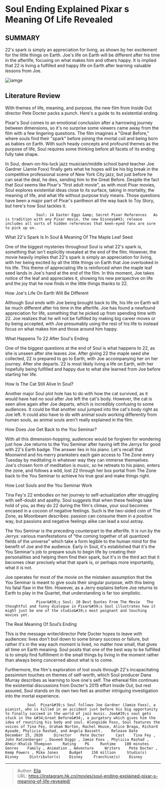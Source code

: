 # Soul Ending Explained Pixar s Meaning Of Life Revealed


## SUMMARY 



  22&#39;s spark is simply an appreciation for living, as shown by her excitement for the little things on Earth.   Joe&#39;s life on Earth will be different after his time in the afterlife, focusing on what makes him and others happy.   It is implied that 22 is living a fulfilled and happy life on Earth after learning valuable lessons from Joe.  

![iamge](https://static1.srcdn.com/wordpress/wp-content/uploads/2020/12/Soul-Ending-Explained.jpg)

## Literature Review

With themes of life, meaning, and purpose, the new film from Inside Out director Pete Docter packs a punch. Here&#39;s a guide to its existential ending.




Pixar&#39;s Soul comes to an emotional conclusion after a harrowing journey between dimensions, so it&#39;s no surprise some viewers came away from the film with a few lingering questions. The film imagines a &#34;Great Before,&#34; where souls find their &#34;spark&#34; before joining the mortal coil and being born as babies on Earth. With such heady concepts and profound themes as the purpose of life, Soul requires some thinking before all facets of its ending fully take shape.




In Soul, down-on-his-luck jazz musician/middle school band teacher Joe Gardner (Jamie Foxx) finally gets what he hopes will be his big break in the competitive professional scene of New York City jazz, but just before he can seal the deal, he dies, sending him to the Great Before. Despite the fact that Soul seems like Pixar&#39;s &#34;first adult movie&#34;, as with most Pixar movies, Soul explores existential ideas close to its surface, taking in mortality, the meaning of life, and what life without purpose truly means. Those questions have been a major part of Pixar&#39;s pantheon all the way back to Toy Story, but here&#39;s how Soul tackles it.

                  Soul: 14 Easter Eggs &amp; Secret Pixar References   As is tradition with any Pixar movie, the new Disney&#43; release includes all sorts of hidden references that keen-eyed fans are sure to pick up on.   


 What 22&#39;s Spark Is In Soul &amp; Meaning Of The Maple Leaf Seed 
          




One of the biggest mysteries throughout Soul is what 22&#39;s spark is, something that isn&#39;t explicitly revealed at the end of the film. However, the movie heavily implies that 22&#39;s spark is simply an appreciation for living, with her being excited by all the little things on Earth that Joe overlooked in his life. This theme of appreciating life is reinforced when the maple leaf seed lands in Joe&#39;s hand at the end of the film. In this moment, Joe takes notice of the leaf and appreciates it, showing his new perspective on life and the joy that he now finds in the little things thanks to 22.



 How Joe&#39;s Life On Earth Will Be Different 
         

Although Soul ends with Joe being brought back to life, his life on Earth will be much different after his time in the afterlife. Joe has found a newfound appreciation for life, something that he picked up from spending time with 22. Joe realizes that he will not be fulfilled by making big career moves or by being accepted, with Joe presumably using the rest of his life to instead focus on what makes him and those around him happy.






 What Happens To 22 After Soul&#39;s Ending 
          

One of the biggest questions at the end of Soul is what happens to 22, as she is unseen after she leaves Joe. After giving 22 the maple seed she collected, 22 is prepared to go to Earth, with Joe accompanying her on her journey. After she departs. 22 is most likely living a life on Earth, with her hopefully being fulfilled and happy due to what she learned from Joe before starting her life.



 How Is The Cat Still Alive In Soul? 
          

Another major Soul plot hole has to do with how the cat survived, as it would have had no soul after Joe left the cat&#39;s body. However, the cat is seen alive again after Joe departs, which is incredibly confusing to some audiences. It could be that another soul jumped into the cat&#39;s body right as Joe left. It could also have to do with animal souls working differently from human souls, as animal souls aren&#39;t really explained in the film.






 


 How Does Joe Get Back to the You Seminar? 
          

With all this dimension-hopping, audiences would be forgiven for wondering just how Joe returns to the You Seminar after having left the Jerrys for good with 22&#39;s Earth badge. The answer lies in his piano. Let&#39;s recall that Moonwind and his merry pranksters each gain access to The Zone every Tuesday by meditating in whatever way they can immerse themselves. Joe&#39;s chosen form of meditation is music, so he retreats to his piano, enters the zone, and follows a wild, lost 22 through her box portal from The Zone back to the You Seminar to achieve his true goal and make things right.



 How Lost Souls and the You Seminar Work 
          




Tina Fey&#39;s 22 embodies on her journey to self-actualization after struggling with self-doubt and apathy. Soul suggests that when these feelings take hold of you, as they do 22 during the film&#39;s climax, your soul becomes encased in a cocoon of negative feelings. Such is the two-sided coin of The Zone, as Moonbeam describes: passion can consume them in a positive way, but passions and negative feelings alike can lead a soul astray.

The You Seminar is the preceding counterpart to the afterlife. It is run by the Jerrys: various manifestations of &#34;the coming together of all quantized fields of the universe&#34; which take a form legible to the human mind for the benefit of Joe and the audience. Early in Soul, it&#39;s established that it&#39;s the You Seminar&#39;s job to prepare souls to begin life by creating their personalities and helping them find their spark, but it&#39;s in the third act that it becomes clear precisely what that spark is, or perhaps more importantly, what it is not.




Joe operates for most of the movie on the mistaken assumption that the You Seminar is meant to give souls their singular purpose, with this being his fatal flaw in the film. However, as a Jerry explains before Joe returns to Earth to play in the Quartet, that understanding is far too simplistic.

                  Pixar&#39;s Soul: 20 Best Quotes From The Movie   The thoughtful and funny dialogue in Pixar&#39;s Soul illustrates how it might just be one of the studio&#39;s most poignant and touching movies yet.   



 


 The Real Meaning Of Soul’s Ending 
          

This is the message writer/director Pete Docter hopes to leave with audiences: lives don&#39;t boil down to some binary success or failure, but rather it&#39;s in the way each moment is lived, no matter how small, that gives all time on Earth meaning. Soul posits that one of the best way to be fulfilled is to simply find fulfillment in the small things by living in the moment rather than always being concerned about what is to come.




Furthermore, the film&#39;s exploration of lost souls through 22&#39;s incapacitating pessimism touches on themes of self-worth, which Soul producer Dana Murray describes as learning to love one&#39;s self. The ethereal film continues the existential discussions from Docter&#39;s 2015 effort Inside Out, but rest assured, Soul stands on its own two feet as another intriguing investigation into the mortal experience.

              Soul  Pixar&#39;s Soul follows Joe Gardner (Jamie Foxx), a pianist, who is killed in an accident just before his big opportunity to finally succeed in the world of jazz music. Joe&#39;s soul gets stuck in the &#34;Great Before&#34;, a purgatory which gives him the idea of reuniting his body and soul. Alongside Foxx, Soul features the voices of Tina Fey, Graham Norton, Rachel House, Alice Braga, Richard Ayoade, Phylicia Rashad, and Angela Bassett.    Release Date    December 25, 2020     Director    Pete Docter     Cast    Tina Fey , John Ratzenberger , Daveed Diggs , Jamie Foxx , Phylicia Rashad , Ahmir-Khalib Thompson     Rating    PG     Runtime    100 minutes     Genres    Family , Animation , Adventure     Writers    Pete Docter , Kemp Powers , Mike Jones     Budget    150 million     Studio(s)    Disney     Distributor(s)    Disney     Franchise(s)    Disney      


---

> Author: [Ella](https://instagram.hk.cn/)  
> URL: https://instagram.hk.cn/movies/soul-ending-explained-pixar-s-meaning-of-life-revealed/  

